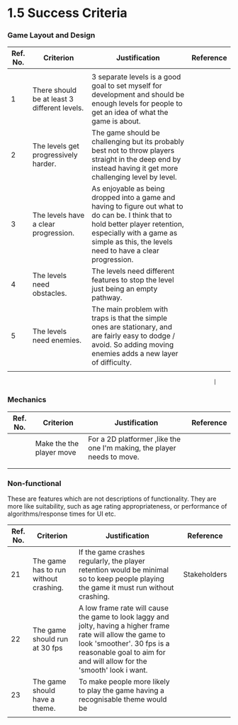 # 1.5 Success Criteria

### Game Layout and Design&#x20;

| Ref. No. | Criterion                                     | Justification                                                                                                                                                                                                              | Reference |
| -------- | --------------------------------------------- | -------------------------------------------------------------------------------------------------------------------------------------------------------------------------------------------------------------------------- | --------- |
|          |                                               |                                                                                                                                                                                                                            |           |
| 1        |  There should be at least 3 different levels. | 3 separate levels is a good goal to set myself for development and should be enough levels for people to get an idea of what the game is about.                                                                            |           |
| 2        | The levels get progressively harder.          | The game should be challenging but its probably best not to throw players straight in the deep end by instead having it get more challenging level by level.                                                               |           |
| 3        | The levels have a clear progression.          | As enjoyable as being dropped into a game and having to figure out what to do can be. I think that to hold better player retention, especially with a game as simple as this, the levels need to have a clear progression. |           |
| 4        | The levels need obstacles.                    | The levels need different features to stop the level just being an empty pathway.                                                                                                                                          |           |
| 5        | The levels need enemies.                      | The main problem with traps is that the simple ones are stationary, and are fairly easy to dodge / avoid. So adding moving enemies adds a new layer of difficulty.                                                         |           |
|          |                                               |                                                                                                                                                                                                                            |           |

```
                                                                 |
```

### Mechanics&#x20;

| Ref. No. | Criterion                | Justification                                                           | Reference  |
| -------- | ------------------------ | ----------------------------------------------------------------------- | ---------- |
|          | Make the the player move | For a 2D platformer ,like the one I'm making, the player needs to move. |            |
|          |                          |                                                                         |            |
|          |                          |                                                                         |            |

### Non-functional

These are features which are not descriptions of functionality. They are more like suitability, such as age rating appropriateness, or performance of algorithms/response times for UI etc.

| Ref. No. | Criterion                             | Justification                                                                                                                                                                                                        | Reference    |
| -------- | ------------------------------------- | -------------------------------------------------------------------------------------------------------------------------------------------------------------------------------------------------------------------- | ------------ |
| 21       | The game has to run without crashing. | If the game crashes regularly, the player retention would be minimal so to keep people playing the game it must run without crashing.                                                                                | Stakeholders |
| 22       | The game should run at 30 fps         | A low frame rate will cause the game to look laggy and jolty, having a higher frame rate will allow the game to look 'smoother'. 30 fps is a reasonable goal to aim for and will allow for the 'smooth' look i want. |              |
| 23       | The game should have a theme.         | To make people more likely to play the game having a recognisable theme would be                                                                                                                                     |              |
|          |                                       |                                                                                                                                                                                                                      |              |
